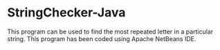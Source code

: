 # StringChecker-Java

This program can be used to find the most repeated letter in a particular string.
This program has been coded using Apache NetBeans IDE.
